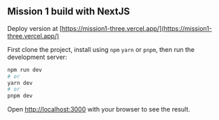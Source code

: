 ## Mission 1 build with NextJS

Deploy version at [https://mission1-three.vercel.app/](https://mission1-three.vercel.app/)

First clone the project, install using `npm` `yarn` or `pnpm`, then run the development server:

```bash
npm run dev
# or
yarn dev
# or
pnpm dev
```

Open [http://localhost:3000](http://localhost:3000) with your browser to see the result.

